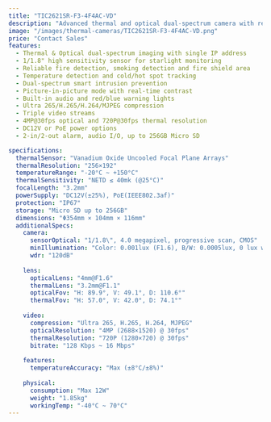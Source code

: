 ```yaml
---
title: "TIC2621SR-F3-4F4AC-VD"
description: "Advanced thermal and optical dual-spectrum camera with reliable fire detection, temperature monitoring, and smart intrusion prevention capabilities. Features dual video output with single IP address and high sensitivity 1/1.8\" sensor for superior starlight monitoring."
image: "/images/thermal-cameras/TIC2621SR-F3-4F4AC-VD.png"
price: "Contact Sales"
features:
  - Thermal & Optical dual-spectrum imaging with single IP address
  - 1/1.8" high sensitivity sensor for starlight monitoring
  - Reliable fire detection, smoking detection and fire shield area
  - Temperature detection and cold/hot spot tracking
  - Dual-spectrum smart intrusion prevention
  - Picture-in-picture mode with real-time contrast
  - Built-in audio and red/blue warning lights
  - Ultra 265/H.265/H.264/MJPEG compression
  - Triple video streams
  - 4MP@30fps optical and 720P@30fps thermal resolution
  - DC12V or PoE power options
  - 2-in/2-out alarm, audio I/O, up to 256GB Micro SD

specifications:
  thermalSensor: "Vanadium Oxide Uncooled Focal Plane Arrays"
  thermalResolution: "256×192"
  temperatureRange: "-20°C ~ +150°C"
  thermalSensitivity: "NETD ≤ 40mk (@25°C)"
  focalLength: "3.2mm"
  powerSupply: "DC12V(±25%), PoE(IEEE802.3af)"
  protection: "IP67"
  storage: "Micro SD up to 256GB"
  dimensions: "Φ354mm × 104mm × 116mm"
  additionalSpecs:
    camera:
      sensorOptical: "1/1.8\", 4.0 megapixel, progressive scan, CMOS"
      minIllumination: "Color: 0.001lux (F1.6), B/W: 0.0005lux, 0 lux with IR"
      wdr: "120dB"
    
    lens:
      opticalLens: "4mm@F1.6"
      thermalLens: "3.2mm@F1.1"
      opticalFov: "H: 89.9°, V: 49.1°, D: 110.6°"
      thermalFov: "H: 57.0°, V: 42.0°, D: 74.1°"
    
    video:
      compression: "Ultra 265, H.265, H.264, MJPEG"
      opticalResolution: "4MP (2688×1520) @ 30fps"
      thermalResolution: "720P (1280×720) @ 30fps"
      bitrate: "128 Kbps ~ 16 Mbps"
    
    features:
      temperatureAccuracy: "Max (±8°C/±8%)"
    
    physical:
      consumption: "Max 12W"
      weight: "1.85kg"
      workingTemp: "-40°C ~ 70°C"
---
```

